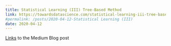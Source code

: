 ```yaml
---
title: Statistical Learning (III) Tree-Based Method
link: https://towardsdatascience.com/statistical-learning-iii-tree-based-method-fdade017bee7
#permalink: /posts/2020-04-12-Statistical Learning (III)
date: 2020-04-12
---
```

[Links](https://towardsdatascience.com/statistical-learning-iii-tree-based-method-fdade017bee7) to the Medium Blog post
